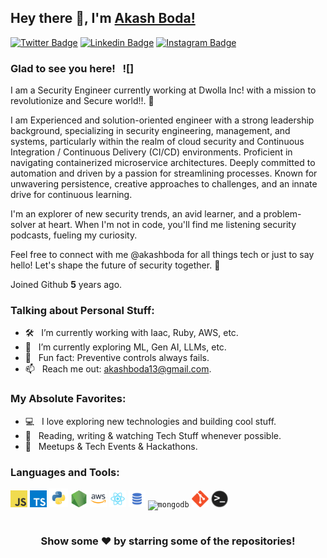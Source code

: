 ## Hey there 👋, I'm [Akash Boda!](https://github.com/herryboda/)

[![Twitter Badge](https://img.shields.io/badge/-Twitter-00acee?style=flat-square&logo=Twitter&logoColor=white)](https://twitter.com/akashboda)
[![Linkedin Badge](https://img.shields.io/badge/-LinkedIn-0e76a8?style=flat-square&logo=Linkedin&logoColor=white)](https://linkedin.com/in/akashboda)
[![Instagram Badge](https://img.shields.io/badge/-Instagram-e4405f?style=flat-square&logo=Instagram&logoColor=white)](https://instagram.com/akashboda13/)

### Glad to see you here! &nbsp; ![]

I am a Security Engineer currently working at Dwolla Inc! with a mission to revolutionize and Secure world!!. 🚀

I am Experienced and solution-oriented engineer with a strong leadership background, specializing in security engineering, management, and systems, particularly within the realm of cloud security and Continuous Integration / Continuous Delivery (CI/CD) environments. Proficient in navigating containerized microservice architectures. Deeply committed to automation and driven by a passion for streamlining processes.  Known for unwavering persistence, creative approaches to challenges, and an innate drive for continuous learning.

I'm an explorer of new security trends, an avid learner, and a problem-solver at heart. When I'm not in code, you'll find me listening security podcasts, fueling my curiosity.

Feel free to connect with me @akashboda for all things tech or just to say hello! Let's shape the future of security together. 🌟

Joined Github **5** years ago.


### Talking about Personal Stuff:

- 🛠 &nbsp; I’m currently working with Iaac, Ruby, AWS, etc.
- 🚀 &nbsp; I’m currently exploring ML, Gen AI, LLMs, etc.
- 👾 &nbsp; Fun fact: Preventive controls always fails.
- 📫 &nbsp; Reach me out: akashboda13@gmail.com.

### My Absolute Favorites:

- 💻 &nbsp; I love exploring new technologies and building cool stuff.
- 📰 &nbsp; Reading, writing & watching Tech Stuff whenever possible.
- 🍕 &nbsp; Meetups & Tech Events & Hackathons.

### Languages and Tools:

<code><img height="27" src="https://raw.githubusercontent.com/github/explore/80688e429a7d4ef2fca1e82350fe8e3517d3494d/topics/javascript/javascript.png" alt="javascript"></code>
<code><img height="27" src="https://raw.githubusercontent.com/github/explore/80688e429a7d4ef2fca1e82350fe8e3517d3494d/topics/typescript/typescript.png" alt="typescript"></code>
<code><img height="30" src="https://raw.githubusercontent.com/github/explore/80688e429a7d4ef2fca1e82350fe8e3517d3494d/topics/python/python.png" alt="python"></code>
<code><img height="27" src="https://raw.githubusercontent.com/github/explore/80688e429a7d4ef2fca1e82350fe8e3517d3494d/topics/nodejs/nodejs.png" alt="nodejs"></code>
<code><img height="27" src="https://raw.githubusercontent.com/github/explore/80688e429a7d4ef2fca1e82350fe8e3517d3494d/topics/aws/aws.png" alt="aws"></code>
<code><img height="27" src="https://raw.githubusercontent.com/github/explore/80688e429a7d4ef2fca1e82350fe8e3517d3494d/topics/react/react.png" alt="react"></code>
<code><img height="27" src="https://raw.githubusercontent.com/github/explore/80688e429a7d4ef2fca1e82350fe8e3517d3494d/topics/sql/sql.png" alt="sql"></code>
<code><img height="27" src="https://encrypted-tbn0.gstatic.com/images?q=tbn%3AANd9GcSTTzPAw-55ssm1Im594xYZ9eRQu2JylrkYLg&usqp=CAU" alt="mongodb"></code>
<code><img height="27" src="https://raw.githubusercontent.com/devicons/devicon/master/icons/git/git-original.svg" alt="git"></code>
<code><img height="27" src="https://raw.githubusercontent.com/github/explore/80688e429a7d4ef2fca1e82350fe8e3517d3494d/topics/terminal/terminal.png" alt="terminal"></code>

#
<div align="center">

### Show some ❤️ by starring some of the repositories!

</div>

